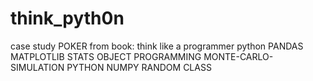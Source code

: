 # think_pyth0n
case study POKER from book: think like a programmer python
PANDAS
MATPLOTLIB
STATS
OBJECT PROGRAMMING
MONTE-CARLO-SIMULATION
PYTHON
NUMPY
RANDOM
CLASS